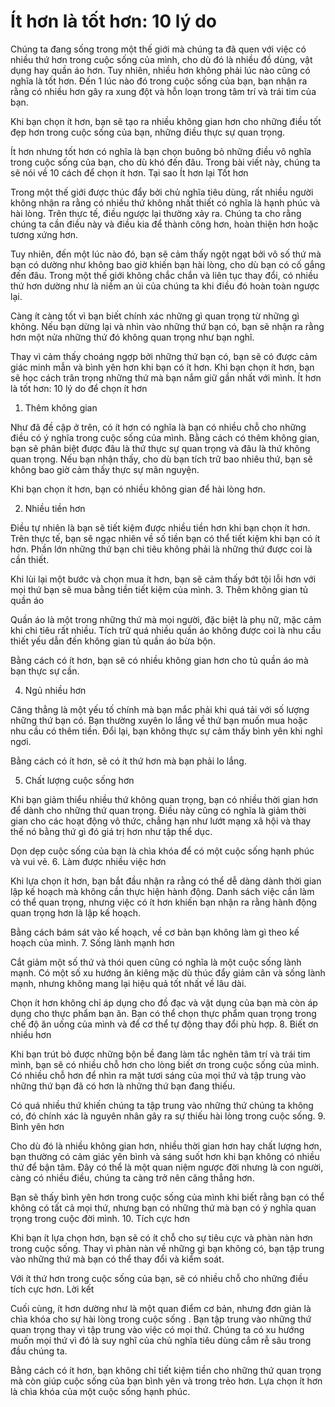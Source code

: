 # Ít hơn là tốt hơn: 10 lý do

Chúng ta đang sống trong một thế giới mà chúng ta đã quen với việc có nhiều thứ hơn trong cuộc sống của mình, cho dù đó là nhiều đồ dùng, vật dụng hay quần áo hơn. Tuy nhiên, nhiều hơn không phải lúc nào cũng có nghĩa là tốt hơn. Đến 1 lúc nào đó trong cuộc sống của bạn, bạn nhận ra rằng có nhiều hơn gây ra xung đột và hỗn loạn trong tâm trí và trái tim của bạn.

Khi bạn chọn ít hơn, bạn sẽ tạo ra nhiều không gian hơn cho những điều tốt đẹp hơn trong cuộc sống của bạn, những điều thực sự quan trọng.

Ít hơn nhưng tốt hơn có nghĩa là bạn chọn buông bỏ những điều vô nghĩa trong cuộc sống của bạn, cho dù khó đến đâu. Trong bài viết này, chúng ta sẽ nói về 10 cách để chọn ít hơn.
Tại sao Ít hơn lại Tốt hơn

Trong một thế giới được thúc đẩy bởi chủ nghĩa tiêu dùng, rất nhiều người không nhận ra rằng có nhiều thứ không nhất thiết có nghĩa là hạnh phúc và hài lòng. Trên thực tế, điều ngược lại thường xảy ra. Chúng ta cho rằng chúng ta cần điều này và điều kia để thành công hơn, hoàn thiện hơn hoặc tương xứng hơn.

Tuy nhiên, đến một lúc nào đó, bạn sẽ cảm thấy ngột ngạt bởi vô số thứ mà bạn có dường như không bao giờ khiến bạn hài lòng, cho dù bạn có cố gắng đến đâu. Trong một thế giới không chắc chắn và liên tục thay đổi, có nhiều thứ hơn dường như là niềm an ủi của chúng ta khi điều đó hoàn toàn ngược lại.

Càng ít càng tốt vì bạn biết chính xác những gì quan trọng từ những gì không. Nếu bạn dừng lại và nhìn vào những thứ bạn có, bạn sẽ nhận ra rằng hơn một nửa những thứ đó không quan trọng như bạn nghĩ.

Thay vì cảm thấy choáng ngợp bởi những thứ bạn có, bạn sẽ có được cảm giác minh mẫn và bình yên hơn khi bạn có ít hơn. Khi bạn chọn ít hơn, bạn sẽ học cách trân trọng những thứ mà bạn nắm giữ gần nhất với mình.
Ít hơn là tốt hơn: 10 lý do để chọn ít hơn

1. Thêm không gian

Như đã đề cập ở trên, có ít hơn có nghĩa là bạn có nhiều chỗ cho những điều có ý nghĩa trong cuộc sống của mình. Bằng cách có thêm không gian, bạn sẽ phân biệt được đâu là thứ thực sự quan trọng và đâu là thứ không quan trọng. Nếu bạn nhận thấy, cho dù bạn tích trữ bao nhiêu thứ, bạn sẽ không bao giờ cảm thấy thực sự mãn nguyện.

Khi bạn chọn ít hơn, bạn có nhiều không gian để hài lòng hơn.

2. Nhiều tiền hơn

Điều tự nhiên là bạn sẽ tiết kiệm được nhiều tiền hơn khi bạn chọn ít hơn. Trên thực tế, bạn sẽ ngạc nhiên về số tiền bạn có thể tiết kiệm khi bạn có ít hơn. Phần lớn những thứ bạn chi tiêu không phải là những thứ được coi là cần thiết.

Khi lùi lại một bước và chọn mua ít hơn, bạn sẽ cảm thấy bớt tội lỗi hơn với mọi thứ bạn sẽ mua bằng tiền tiết kiệm của mình.
3. Thêm không gian tủ quần áo

Quần áo là một trong những thứ mà mọi người, đặc biệt là phụ nữ, mặc cảm khi chi tiêu rất nhiều. Tích trữ quá nhiều quần áo không được coi là nhu cầu thiết yếu dẫn đến không gian tủ quần áo bừa bộn.

Bằng cách có ít hơn, bạn sẽ có nhiều không gian hơn cho tủ quần áo mà bạn thực sự cần.

4. Ngủ nhiều hơn

Căng thẳng là một yếu tố chính mà bạn mắc phải khi quá tải với số lượng những thứ bạn có. Bạn thường xuyên lo lắng về thứ bạn muốn mua hoặc nhu cầu có thêm tiền. Đổi lại, bạn không thực sự cảm thấy bình yên khi nghỉ ngơi.

Bằng cách có ít hơn, sẽ có ít thứ hơn mà bạn phải lo lắng.

5. Chất lượng cuộc sống hơn

Khi bạn giảm thiểu nhiều thứ không quan trọng, bạn có nhiều thời gian hơn để dành cho những thứ quan trọng. Điều này cũng có nghĩa là giảm thời gian cho các hoạt động vô thức, chẳng hạn như lướt mạng xã hội và thay thế nó bằng thứ gì đó giá trị hơn như tập thể dục.

Dọn dẹp cuộc sống của bạn là chìa khóa để có một cuộc sống hạnh phúc và vui vẻ.
6. Làm được nhiều việc hơn

Khi lựa chọn ít hơn, bạn bắt đầu nhận ra rằng có thể dễ dàng dành thời gian lập kế hoạch mà không cần thực hiện hành động. Danh sách việc cần làm có thể quan trọng, nhưng việc có ít hơn khiến bạn nhận ra rằng hành động quan trọng hơn là lập kế hoạch.

Bằng cách bám sát vào kế hoạch, về cơ bản bạn không làm gì theo kế hoạch của mình.
7. Sống lành mạnh hơn

Cắt giảm một số thứ và thói quen cũng có nghĩa là một cuộc sống lành mạnh. Có một số xu hướng ăn kiêng mặc dù thúc đẩy giảm cân và sống lành mạnh, nhưng không mang lại hiệu quả tốt nhất về lâu dài.

Chọn ít hơn không chỉ áp dụng cho đồ đạc và vật dụng của bạn mà còn áp dụng cho thực phẩm bạn ăn. Bạn có thể chọn thực phẩm quan trọng trong chế độ ăn uống của mình và để cơ thể tự động thay đổi phù hợp.
8. Biết ơn nhiều hơn

Khi bạn trút bỏ được những bộn bề đang làm tắc nghẽn tâm trí và trái tim mình, bạn sẽ có nhiều chỗ hơn cho lòng biết ơn trong cuộc sống của mình. Có nhiều chỗ hơn để nhìn ra mặt tươi sáng của mọi thứ và tập trung vào những thứ bạn đã có hơn là những thứ bạn đang thiếu.

Có quá nhiều thứ khiến chúng ta tập trung vào những thứ chúng ta không có, đó chính xác là nguyên nhân gây ra sự thiếu hài lòng trong cuộc sống.
9. Bình yên hơn

Cho dù đó là nhiều không gian hơn, nhiều thời gian hơn hay chất lượng hơn, bạn thường có cảm giác yên bình và sáng suốt hơn khi bạn không có nhiều thứ để bận tâm. Đây có thể là một quan niệm ngược đời nhưng là con người, càng có nhiều điều, chúng ta càng trở nên căng thẳng hơn.

Bạn sẽ thấy bình yên hơn trong cuộc sống của mình khi biết rằng bạn có thể không có tất cả mọi thứ, nhưng bạn có những thứ mà bạn có ý nghĩa quan trọng trong cuộc đời mình.
10. Tích cực hơn

Khi bạn ít lựa chọn hơn, bạn sẽ có ít chỗ cho sự tiêu cực và phàn nàn hơn trong cuộc sống. Thay vì phàn nàn về những gì bạn không có, bạn tập trung vào những thứ mà bạn có thể thay đổi và kiểm soát.

Với ít thứ hơn trong cuộc sống của bạn, sẽ có nhiều chỗ cho những điều tích cực hơn.
Lời kết

Cuối cùng, ít hơn dường như là một quan điểm cơ bản, nhưng đơn giản là chìa khóa cho sự hài lòng trong cuộc sống . Bạn tập trung vào những thứ quan trọng thay vì tập trung vào việc có mọi thứ. Chúng ta có xu hướng muốn mọi thứ vì đó là suy nghĩ của chủ nghĩa tiêu dùng cắm rễ sâu trong đầu chúng ta.

Bằng cách có ít hơn, bạn không chỉ tiết kiệm tiền cho những thứ quan trọng mà còn giúp cuộc sống của bạn bình yên và trong trẻo hơn. Lựa chọn ít hơn là chìa khóa của một cuộc sống hạnh phúc.
